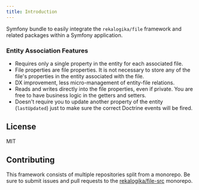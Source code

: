 ```yaml
---
title: Introduction
---
```


Symfony bundle to easily integrate the `rekalogika/file` framework and related
packages within a Symfony application.

### Entity Association Features

* Requires only a single property in the entity for each associated file.
* File properties are file properties. It is not necessary to store any of the
  file's properties in the entity associated with the file.
* DX improvement, less micro-management of entity-file relations.
* Reads and writes directly into the file properties, even if private. You are
  free to have business logic in the getters and setters.
* Doesn't require you to update another property of the entity (`lastUpdated`)
  just to make sure the correct Doctrine events will be fired.

## License

MIT

## Contributing

This framework consists of multiple repositories split from a monorepo. Be
sure to submit issues and pull requests to the
[rekalogika/file-src](https://github.com/rekalogika/file-src) monorepo.